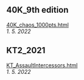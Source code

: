 ## 40K_9th edition

[40K_chaos_1000pts.html](./40K_chaos_1000pts.html)\
*1. 5. 2022*

## KT2_2021

[KT_AssaultIntercessors.html](KT_AssaultIntercessors.html)\
*1. 5. 2022*
